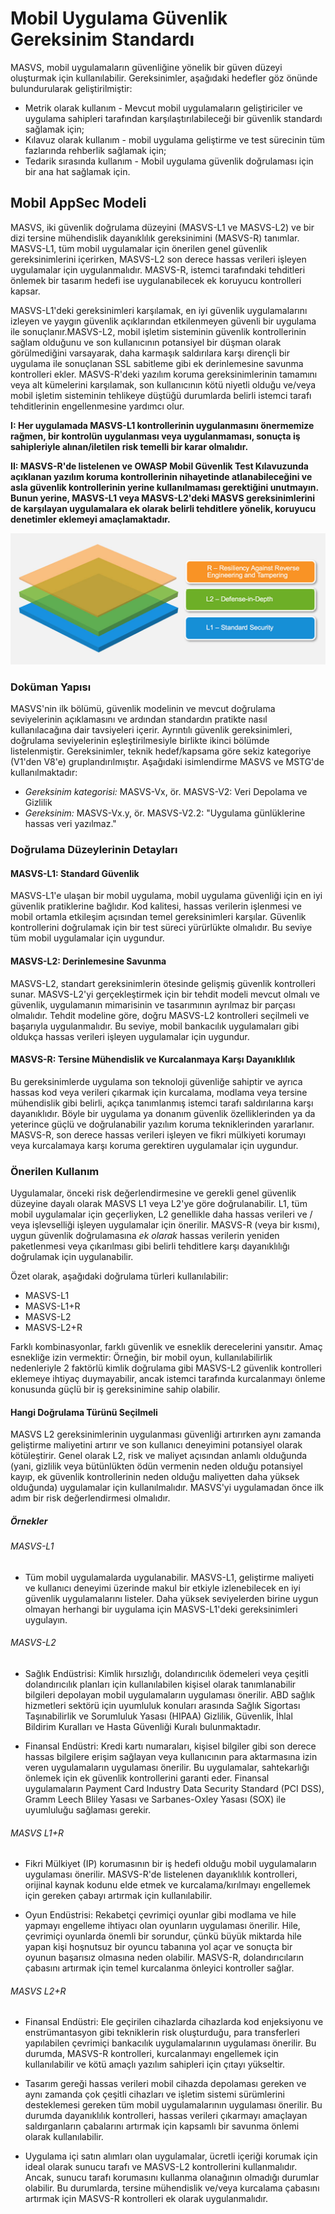 # Mobil Uygulama Güvenlik Gereksinim Standardı

MASVS, mobil uygulamaların güvenliğine yönelik bir güven düzeyi oluşturmak için kullanılabilir. Gereksinimler, aşağıdaki hedefler göz önünde bulundurularak geliştirilmiştir:

- Metrik olarak kullanım - Mevcut mobil uygulamaların geliştiriciler ve uygulama sahipleri tarafından karşılaştırılabileceği bir güvenlik standardı sağlamak için;
- Kılavuz olarak kullanım - mobil uygulama geliştirme ve test sürecinin tüm fazlarında rehberlik sağlamak için;
- Tedarik sırasında kullanım - Mobil uygulama güvenlik doğrulaması için bir ana hat sağlamak için.

## Mobil AppSec Modeli

MASVS, iki güvenlik doğrulama düzeyini (MASVS-L1 ve MASVS-L2) ve bir dizi tersine mühendislik dayanıklılık gereksinimini (MASVS-R) tanımlar. MASVS-L1, tüm mobil uygulamalar için önerilen genel güvenlik gereksinimlerini içerirken, MASVS-L2 son derece hassas verileri işleyen uygulamalar için uygulanmalıdır. MASVS-R, istemci tarafındaki tehditleri önlemek bir tasarım hedefi ise uygulanabilecek ek koruyucu kontrolleri kapsar.

MASVS-L1'deki gereksinimleri karşılamak, en iyi güvenlik uygulamalarını izleyen ve yaygın güvenlik açıklarından etkilenmeyen güvenli bir uygulama ile sonuçlanır.MASVS-L2, mobil işletim sisteminin güvenlik kontrollerinin sağlam olduğunu ve son kullanıcının potansiyel bir düşman olarak görülmediğini varsayarak, daha karmaşık saldırılara karşı dirençli bir uygulama ile sonuçlanan SSL sabitleme gibi ek derinlemesine savunma kontrolleri ekler. MASVS-R'deki yazılım koruma gereksinimlerinin tamamını veya alt kümelerini karşılamak, son kullanıcının kötü niyetli olduğu ve/veya mobil işletim sisteminin tehlikeye düştüğü durumlarda belirli istemci tarafı tehditlerinin engellenmesine yardımcı olur.

**I: Her uygulamada MASVS-L1 kontrollerinin uygulanmasını önermemize rağmen, bir kontrolün uygulanması veya uygulanmaması, sonuçta iş sahipleriyle alınan/iletilen risk temelli bir karar olmalıdır.**

**II: MASVS-R'de listelenen ve OWASP Mobil Güvenlik Test Kılavuzunda açıklanan yazılım koruma kontrollerinin nihayetinde atlanabileceğini ve asla güvenlik kontrollerinin yerine kullanılmaması gerektiğini unutmayın. Bunun yerine, MASVS-L1 veya MASVS-L2'deki MASVS gereksinimlerini de karşılayan uygulamalara ek olarak belirli tehditlere yönelik, koruyucu denetimler eklemeyi amaçlamaktadır.**

![Verification Levels](images/masvs-levels-new.jpg)

### Doküman Yapısı

MASVS'nin ilk bölümü, güvenlik modelinin ve mevcut doğrulama seviyelerinin açıklamasını ve ardından standardın pratikte nasıl kullanılacağına dair tavsiyeleri içerir. Ayrıntılı güvenlik gereksinimleri, doğrulama seviyelerinin eşleştirilmesiyle birlikte ikinci bölümde listelenmiştir. Gereksinimler, teknik hedef/kapsama göre sekiz kategoriye (V1'den V8'e) gruplandırılmıştır. Aşağıdaki isimlendirme MASVS ve MSTG'de kullanılmaktadır:

- *Gereksinim kategorisi:* MASVS-Vx, ör. MASVS-V2: Veri Depolama ve Gizlilik
- *Gereksinim:* MASVS-Vx.y, ör. MASVS-V2.2: "Uygulama günlüklerine hassas veri yazılmaz."

### Doğrulama Düzeylerinin Detayları

#### MASVS-L1: Standard Güvenlik

MASVS-L1'e ulaşan bir mobil uygulama, mobil uygulama güvenliği için en iyi güvenlik pratiklerine bağlıdır. Kod kalitesi, hassas verilerin işlenmesi ve mobil ortamla etkileşim açısından temel gereksinimleri karşılar. Güvenlik kontrollerini doğrulamak için bir test süreci yürürlükte olmalıdır. Bu seviye tüm mobil uygulamalar için uygundur.

#### MASVS-L2: Derinlemesine Savunma

MASVS-L2, standart gereksinimlerin ötesinde gelişmiş güvenlik kontrolleri sunar. MASVS-L2'yi gerçekleştirmek için bir tehdit modeli mevcut olmalı ve güvenlik, uygulamanın mimarisinin ve tasarımının ayrılmaz bir parçası olmalıdır. Tehdit modeline göre, doğru MASVS-L2 kontrolleri seçilmeli ve başarıyla uygulanmalıdır. Bu seviye, mobil bankacılık uygulamaları gibi oldukça hassas verileri işleyen uygulamalar için uygundur.

#### MASVS-R: Tersine Mühendislik ve Kurcalanmaya Karşı Dayanıklılık

Bu gereksinimlerde uygulama son teknoloji güvenliğe sahiptir ve ayrıca hassas kod veya verileri çıkarmak için kurcalama, modlama veya tersine mühendislik gibi belirli, açıkça tanımlanmış istemci tarafı saldırılarına karşı dayanıklıdır. Böyle bir uygulama ya donanım güvenlik özelliklerinden ya da yeterince güçlü ve doğrulanabilir yazılım koruma tekniklerinden yararlanır. MASVS-R, son derece hassas verileri işleyen ve fikri mülkiyeti korumayı veya kurcalamaya karşı koruma gerektiren uygulamalar için uygundur.

### Önerilen Kullanım

Uygulamalar, önceki risk değerlendirmesine ve gerekli genel güvenlik düzeyine dayalı olarak MASVS L1 veya L2'ye göre doğrulanabilir. L1, tüm mobil uygulamalar için geçerliyken, L2 genellikle daha hassas verileri ve / veya işlevselliği işleyen uygulamalar için önerilir. MASVS-R (veya bir kısmı), uygun güvenlik doğrulamasına *ek olarak* hassas verilerin yeniden paketlenmesi veya çıkarılması gibi belirli tehditlere karşı dayanıklılığı doğrulamak için uygulanabilir.

Özet olarak, aşağıdaki doğrulama türleri kullanılabilir:

- MASVS-L1
- MASVS-L1+R
- MASVS-L2
- MASVS-L2+R

Farklı kombinasyonlar, farklı güvenlik ve esneklik derecelerini yansıtır. Amaç esnekliğe izin vermektir: Örneğin, bir mobil oyun, kullanılabilirlik nedenleriyle 2 faktörlü kimlik doğrulama gibi MASVS-L2 güvenlik kontrolleri eklemeye ihtiyaç duymayabilir, ancak istemci tarafında kurcalanmayı önleme konusunda güçlü bir iş gereksinimine sahip olabilir.

#### Hangi Doğrulama Türünü Seçilmeli

MASVS L2 gereksinimlerinin uygulanması güvenliği artırırken aynı zamanda geliştirme maliyetini artırır ve son kullanıcı deneyimini potansiyel olarak kötüleştirir. Genel olarak L2, risk ve maliyet açısından anlamlı olduğunda (yani, gizlilik veya bütünlükten ödün vermenin neden olduğu potansiyel kayıp, ek güvenlik kontrollerinin neden olduğu maliyetten daha yüksek olduğunda) uygulamalar için kullanılmalıdır. MASVS'yi uygulamadan önce ilk adım bir risk değerlendirmesi olmalıdır.

##### Örnekler

###### MASVS-L1

- Tüm mobil uygulamalarda uygulanabilir. MASVS-L1, geliştirme maliyeti ve kullanıcı deneyimi üzerinde makul bir etkiyle izlenebilecek en iyi güvenlik uygulamalarını listeler. Daha yüksek seviyelerden birine uygun olmayan herhangi bir uygulama için MASVS-L1'deki gereksinimleri uygulayın.

<!-- \pagebreak -->

###### MASVS-L2

- Sağlık Endüstrisi: Kimlik hırsızlığı, dolandırıcılık ödemeleri veya çeşitli dolandırıcılık planları için kullanılabilen kişisel olarak tanımlanabilir bilgileri depolayan mobil uygulamaların uygulaması önerilir. ABD sağlık hizmetleri sektörü için uyumluluk konuları arasında Sağlık Sigortası Taşınabilirlik ve Sorumluluk Yasası (HIPAA) Gizlilik, Güvenlik, İhlal Bildirim Kuralları ve Hasta Güvenliği Kuralı bulunmaktadır.

- Finansal Endüstri: Kredi kartı numaraları, kişisel bilgiler gibi son derece hassas bilgilere erişim sağlayan veya kullanıcının para aktarmasına izin veren uygulamaların uygulaması önerilir. Bu uygulamalar, sahtekarlığı önlemek için ek güvenlik kontrollerini garanti eder. Finansal uygulamaların Payment Card Industry Data Security Standard (PCI DSS), Gramm Leech Bliley Yasası ve Sarbanes-Oxley Yasası (SOX) ile uyumluluğu sağlaması gerekir.

###### MASVS L1+R

- Fikri Mülkiyet (IP) korumasının bir iş hedefi olduğu mobil uygulamaların uygulaması önerilir. MASVS-R'de listelenen dayanıklılık kontrolleri, orijinal kaynak kodunu elde etmek ve kurcalama/kırılmayı engellemek için gereken çabayı artırmak için kullanılabilir.

- Oyun Endüstrisi: Rekabetçi çevrimiçi oyunlar gibi modlama ve hile yapmayı engelleme ihtiyacı olan oyunların uygulaması önerilir. Hile, çevrimiçi oyunlarda önemli bir sorundur, çünkü büyük miktarda hile yapan kişi hoşnutsuz bir oyuncu tabanına yol açar ve sonuçta bir oyunun başarısız olmasına neden olabilir. MASVS-R, dolandırıcıların çabasını artırmak için temel kurcalanma önleyici kontroller sağlar.

###### MASVS L2+R

- Finansal Endüstri: Ele geçirilen cihazlarda cihazlarda kod enjeksiyonu ve enstrümantasyon gibi tekniklerin risk oluşturduğu, para transferleri yapılabilen çevrimiçi bankacılık uygulamalarının uygulaması önerilir. Bu durumda, MASVS-R kontrolleri, kurcalanmayı engellemek için kullanılabilir ve kötü amaçlı yazılım sahipleri için çıtayı yükseltir.

- Tasarım gereği hassas verileri mobil cihazda depolaması gereken ve aynı zamanda çok çeşitli cihazları ve işletim sistemi sürümlerini desteklemesi gereken tüm mobil uygulamalarının uygulaması önerilir. Bu durumda dayanıklılık kontrolleri, hassas verileri çıkarmayı amaçlayan saldırganların çabalarını artırmak için kapsamlı bir savunma önlemi olarak kullanılabilir.

- Uygulama içi satın alımları olan uygulamalar, ücretli içeriği korumak için ideal olarak sunucu tarafı ve MASVS-L2 kontrollerini kullanmalıdır. Ancak, sunucu tarafı korumasını kullanma olanağının olmadığı durumlar olabilir. Bu durumlarda, tersine mühendislik ve/veya kurcalama çabasını artırmak için MASVS-R kontrolleri ek olarak uygulanmalıdır.
